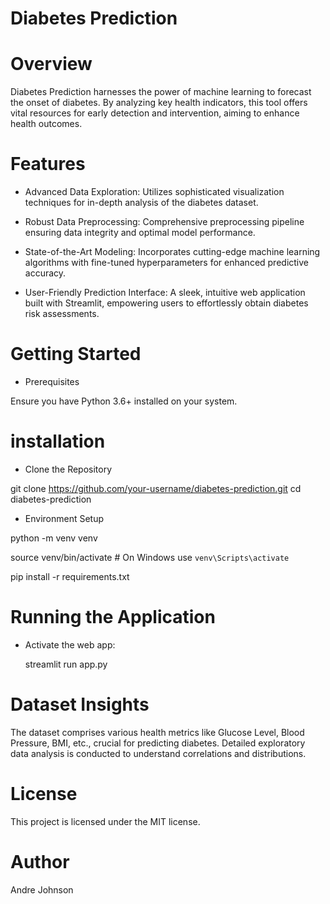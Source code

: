 # Diabetes Prediction

# Overview

Diabetes Prediction harnesses the power of machine learning to forecast the onset of diabetes. By analyzing key health indicators, this tool offers vital resources for early detection and intervention, aiming to enhance health outcomes. 

# Features

* Advanced Data Exploration: Utilizes sophisticated visualization techniques for in-depth analysis of the diabetes dataset.
  
* Robust Data Preprocessing: Comprehensive preprocessing pipeline ensuring data integrity and optimal model performance.
  
* State-of-the-Art Modeling: Incorporates cutting-edge machine learning algorithms with fine-tuned hyperparameters for enhanced predictive accuracy.
  
* User-Friendly Prediction Interface: A sleek, intuitive web application built with Streamlit, empowering users to effortlessly obtain diabetes risk assessments.

# Getting Started

* Prerequisites
  
Ensure you have Python 3.6+ installed on your system.

# installation

* Clone the Repository

git clone https://github.com/your-username/diabetes-prediction.git
cd diabetes-prediction

* Environment Setup

python -m venv venv

source venv/bin/activate  # On Windows use `venv\Scripts\activate`

pip install -r requirements.txt


# Running the Application

* Activate the web app:

   streamlit run app.py

# Dataset Insights

The dataset comprises various health metrics like Glucose Level, Blood Pressure, BMI, etc., crucial for predicting diabetes. Detailed exploratory data analysis is conducted to understand correlations and distributions.

# License

This project is licensed under the MIT license.


# Author

Andre Johnson 
